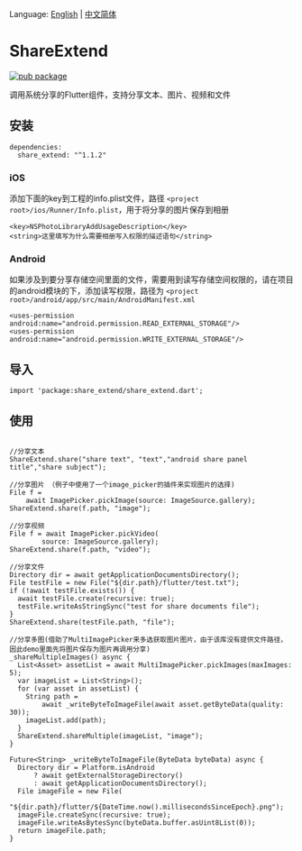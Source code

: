 Language: [English](https://github.com/zhouteng0217/ShareExtend/blob/master/README-en.md) | [中文简体](https://github.com/zhouteng0217/ShareExtend/blob/master/README.md)

# ShareExtend

[![pub package](https://img.shields.io/pub/v/share_extend.svg)](https://pub.dartlang.org/packages/share_extend)

调用系统分享的Flutter组件，支持分享文本、图片、视频和文件

## 安装

```
dependencies:
  share_extend: "^1.1.2"
```

### iOS

添加下面的key到工程的info.plist文件，路径 ```<project root>/ios/Runner/Info.plist```，用于将分享的图片保存到相册

```
<key>NSPhotoLibraryAddUsageDescription</key>
<string>这里填写为什么需要相册写入权限的描述语句</string>
```

### Android

如果涉及到要分享存储空间里面的文件，需要用到读写存储空间权限的，请在项目的android模块的下，添加读写权限，路径为 `<project root>/android/app/src/main/AndroidManifest.xml`

```
<uses-permission android:name="android.permission.READ_EXTERNAL_STORAGE"/>
<uses-permission android:name="android.permission.WRITE_EXTERNAL_STORAGE"/>
```

## 导入

```
import 'package:share_extend/share_extend.dart';
```

## 使用

```

//分享文本
ShareExtend.share("share text", "text","android share panel title","share subject");

//分享图片 （例子中使用了一个image_picker的插件来实现图片的选择)
File f =
    await ImagePicker.pickImage(source: ImageSource.gallery);
ShareExtend.share(f.path, "image");

//分享视频
File f = await ImagePicker.pickVideo(
        source: ImageSource.gallery);
ShareExtend.share(f.path, "video");

//分享文件
Directory dir = await getApplicationDocumentsDirectory();
File testFile = new File("${dir.path}/flutter/test.txt");
if (!await testFile.exists()) {
  await testFile.create(recursive: true);
  testFile.writeAsStringSync("test for share documents file");
}
ShareExtend.share(testFile.path, "file");

//分享多图(借助了MultiImagePicker来多选获取图片图片，由于该库没有提供文件路径，因此demo里面先将图片保存为图片再调用分享)
_shareMultipleImages() async {
  List<Asset> assetList = await MultiImagePicker.pickImages(maxImages: 5);
  var imageList = List<String>();
  for (var asset in assetList) {
    String path =
        await _writeByteToImageFile(await asset.getByteData(quality: 30));
    imageList.add(path);
  }
  ShareExtend.shareMultiple(imageList, "image");
}

Future<String> _writeByteToImageFile(ByteData byteData) async {
  Directory dir = Platform.isAndroid
      ? await getExternalStorageDirectory()
      : await getApplicationDocumentsDirectory();
  File imageFile = new File(
      "${dir.path}/flutter/${DateTime.now().millisecondsSinceEpoch}.png");
  imageFile.createSync(recursive: true);
  imageFile.writeAsBytesSync(byteData.buffer.asUint8List(0));
  return imageFile.path;
}

```